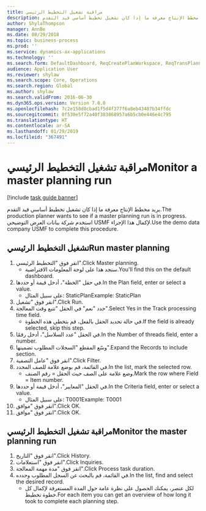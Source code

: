 ```yaml
---
title: مراقبة تشغيل التخطيط الرئيسي
description: يريد مخطط الإنتاج معرفة ما إذا كان تشغيل تخطيط أساسي قيد التقدم.
author: ShylaThompson
manager: AnnBe
ms.date: 08/29/2018
ms.topic: business-process
ms.prod: ''
ms.service: dynamics-ax-applications
ms.technology: ''
ms.search.form: DefaultDashboard, ReqCreatePlanWorkspace, ReqTransPlanCard, SysQueryForm, InventItemIdLookupSimple, ReqLog, ReqProcessTaskTrace
audience: Application User
ms.reviewer: shylaw
ms.search.scope: Core, Operations
ms.search.region: Global
ms.author: shylaw
ms.search.validFrom: 2016-06-30
ms.dyn365.ops.version: Version 7.0.0
ms.openlocfilehash: 7c2e158d8cbad1f5d4f377f6a8eb43487b34ffdc
ms.sourcegitcommit: 0f530e5f72a40f383868957a6b5cb0e446e4c795
ms.translationtype: HT
ms.contentlocale: ar-SA
ms.lasthandoff: 01/29/2019
ms.locfileid: "367491"
---
```

# <a name="monitor-a-master-planning-run"></a><span data-ttu-id="6c193-103">مراقبة تشغيل التخطيط الرئيسي</span><span class="sxs-lookup"><span data-stu-id="6c193-103">Monitor a master planning run</span></span>

[!include [task guide banner](../../includes/task-guide-banner.md)]

<span data-ttu-id="6c193-104">يريد مخطط الإنتاج معرفة ما إذا كان تشغيل تخطيط أساسي قيد التقدم.</span><span class="sxs-lookup"><span data-stu-id="6c193-104">The production planner wants to see if a master planning run is in progress.</span></span> <span data-ttu-id="6c193-105">استخدم شركة بيانات العرض التوضيحي USMF لإكمال هذا الإجراء.</span><span class="sxs-lookup"><span data-stu-id="6c193-105">Use the demo data company USMF to complete this procedure.</span></span>


## <a name="run-master-planning"></a><span data-ttu-id="6c193-106">تشغيل التخطيط الرئيسي</span><span class="sxs-lookup"><span data-stu-id="6c193-106">Run master planning</span></span>
1. <span data-ttu-id="6c193-107">انقر فوق "التخطيط الرئيسي‬".</span><span class="sxs-lookup"><span data-stu-id="6c193-107">Click Master planning.</span></span>
    * <span data-ttu-id="6c193-108">ستجد هذا على لوحة المعلومات الافتراضية.</span><span class="sxs-lookup"><span data-stu-id="6c193-108">You'll find this on the default dashboard.</span></span>  
2. <span data-ttu-id="6c193-109">في حقل "الخطة"، أدخل قيمة أو حددها.</span><span class="sxs-lookup"><span data-stu-id="6c193-109">In the Plan field, enter or select a value.</span></span>
    * <span data-ttu-id="6c193-110">على سبيل المثال: StaticPlan</span><span class="sxs-lookup"><span data-stu-id="6c193-110">Example: StaticPlan</span></span>  
3. <span data-ttu-id="6c193-111">انقر فوق "تشغيل".</span><span class="sxs-lookup"><span data-stu-id="6c193-111">Click Run.</span></span>
4. <span data-ttu-id="6c193-112">حدد "نعم" في الحقل "تتبع وقت المعالجة".</span><span class="sxs-lookup"><span data-stu-id="6c193-112">Select Yes in the Track processing time field.</span></span>
    * <span data-ttu-id="6c193-113">في حالة تحديد الحقل بالفعل، قم بتخطي هذه الخطوة.</span><span class="sxs-lookup"><span data-stu-id="6c193-113">If the field is already selected, skip this step.</span></span>  
5. <span data-ttu-id="6c193-114">في الحقل "عدد السلاسل"، أدخل رقمًا.</span><span class="sxs-lookup"><span data-stu-id="6c193-114">In the Number of threads field, enter a number.</span></span>
6. <span data-ttu-id="6c193-115">وسّع المقطع "السجلات المطلوب تضمينها‬".</span><span class="sxs-lookup"><span data-stu-id="6c193-115">Expand the Records to include section.</span></span>
7. <span data-ttu-id="6c193-116">انقر فوق "عامل التصفية".</span><span class="sxs-lookup"><span data-stu-id="6c193-116">Click Filter.</span></span>
8. <span data-ttu-id="6c193-117">في القائمة، قم بوضع علامة للصف المحدد.</span><span class="sxs-lookup"><span data-stu-id="6c193-117">In the list, mark the selected row.</span></span>
    * <span data-ttu-id="6c193-118">وضع علامة على الصف حيث الحقل = رقم الصنف.</span><span class="sxs-lookup"><span data-stu-id="6c193-118">Mark the row where Field = Item number.</span></span>  
9. <span data-ttu-id="6c193-119">في الحقل "المعايير‬"، أدخل قيمة أو حددها.</span><span class="sxs-lookup"><span data-stu-id="6c193-119">In the Criteria field, enter or select a value.</span></span>
    * <span data-ttu-id="6c193-120">على سبيل المثال: T0001</span><span class="sxs-lookup"><span data-stu-id="6c193-120">Example: T0001</span></span>  
10. <span data-ttu-id="6c193-121">انقر فوق "موافق".</span><span class="sxs-lookup"><span data-stu-id="6c193-121">Click OK.</span></span>
11. <span data-ttu-id="6c193-122">انقر فوق "موافق".</span><span class="sxs-lookup"><span data-stu-id="6c193-122">Click OK.</span></span>

## <a name="monitor-the-master-planning-run"></a><span data-ttu-id="6c193-123">مراقبة تشغيل التخطيط الرئيسي</span><span class="sxs-lookup"><span data-stu-id="6c193-123">Monitor the master planning run</span></span>
1. <span data-ttu-id="6c193-124">انقر فوق "التاريخ".</span><span class="sxs-lookup"><span data-stu-id="6c193-124">Click History.</span></span>
2. <span data-ttu-id="6c193-125">انقر فوق "استعلامات".</span><span class="sxs-lookup"><span data-stu-id="6c193-125">Click Inquiries.</span></span>
3. <span data-ttu-id="6c193-126">انقر فوق "مدة مهمة المعالجة".</span><span class="sxs-lookup"><span data-stu-id="6c193-126">Click Process task duration.</span></span>
4. <span data-ttu-id="6c193-127">في القائمة، قم بالبحث عن السجل المطلوب وحدده.</span><span class="sxs-lookup"><span data-stu-id="6c193-127">In the list, find and select the desired record.</span></span>
    * <span data-ttu-id="6c193-128">لكل عنصر، يمكنك الحصول على نظرة عامة حول المدة المستغرقة لإكمال كل خطوة تخطيط.</span><span class="sxs-lookup"><span data-stu-id="6c193-128">For each item you can get an overview of how long it took to complete each planning step.</span></span>  

